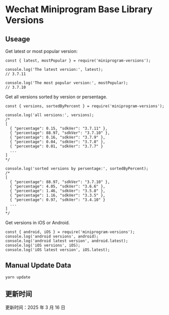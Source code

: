 
# Wechat Miniprogram Base Library Versions

## Useage

Get latest or most popular version:

```;
const { latest, mostPopular } = require('miniprogram-versions');

console.log('The latest version:', latest);
// 3.7.11

console.log('The most popular version:', mostPopular);
// 3.7.10

```

Get all versions sorted by version or persentage.

```
const { versions, sortedByPercent } = require('miniprogram-versions');

console.log('all versions:', versions);
/*
[
  { "percentage": 0.15, "sdkVer": "3.7.11" },
  { "percentage": 88.97, "sdkVer": "3.7.10" },
  { "percentage": 0.16, "sdkVer": "3.7.9" },
  { "percentage": 0.04, "sdkVer": "3.7.8" },
  { "percentage": 0.01, "sdkVer": "3.7.7" }
  ...
]
*/

console.log('sorted versions by persentage:', sortedByPercent);
/*
[
  { "percentage": 88.97, "sdkVer": "3.7.10" },
  { "percentage": 4.05, "sdkVer": "3.6.6" },
  { "percentage": 1.46, "sdkVer": "3.5.8" },
  { "percentage": 1.16, "sdkVer": "3.3.5" },
  { "percentage": 0.97, "sdkVer": "3.4.10" }
  ...
]
*/
```

Get versions in iOS or Android.

```
const { android, iOS } = require('miniprogram-versions');
console.log('android versions', android);
console.log('android latest version', android.latest);
console.log('iOS versions', iOS);
console.log('iOS latest version', iOS.latest);
```

## Manual Update Data

```
yarn update
```

## 更新时间

更新时间：2025 年 3 月 16 日
